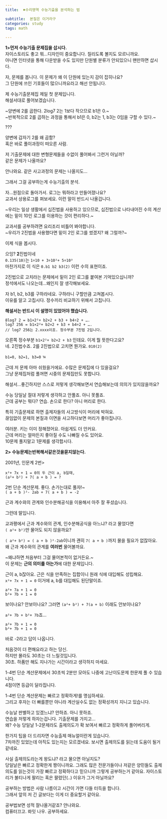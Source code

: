 ```yaml
---
title:  ✖️수리영역 수능기출을 분석하는 법

subtitle:  본질은 이거라구
categories: study 
tags: math
 
---
```


  
**1>먼저 수능기출 문제집을 삽시다.**  
자이스토리도 좋고 뭐…디자인이 중요합니다. 질리도록 볼지도 모르니까요.  
아니면 인터넷을 통해 다운받을 수도 있지만 단원별 분류가 안되있으니 왠만하면 삽시다.   
   
자, 문제를 봅니다. 이 문제가 왜 이 단원에 있는지 감이 잡히나요?  
그 단원에 쓰인 기호들이 많으니까요라고 해선 안됩니다.  
   
제 수능기출문제집 제일 첫 문제입니다.  
해설서대로 풀어보겠습니다.  
  
~양변에 2를 곱한다. 2log7 2는 1보다 작으므로 b1은 0.~  
~반복적으로 2를 곱하는 과정을 통해서 b1은 0, b2는 1, b3는 0임을 구할 수 있다.~  
   
???  
  
양변에 갑자기 2를 왜 곱함?  
혹은 바로 풀이과정이 떠오른 사람.  
   
저 기출문제에 대한 변형문제들을 수없이 풀어봐서 그런거 아닐까?  
같은 문제가 나올까요?  
  
안나와요. 같은 사고과정의 문제는 나올지도…  
   
그래서 그걸 공부하는게 수능기출의 분석.  
   
자…원점으로 돌아가서. 로그는 뭐하라고 만들어졌나요?  
교과서 상용로그를 펴보세요. 이런 말이 반드시 나올겁니다.  
   
 ~우리는 일상 생활에서 십진법을 사용하고 있으므로, 십진법으로 나타내어진 수의 계산에는 밑이 10인 로그를 이용하는 것이 편리하다.~  
   
교과서를 공부하려면 요리조리 비틀어 봐야합니다.  
~우리가 2진법을 사용했다면 밑이 2인 로그를 썼겠지? 왜 그럴까?~  
   
  
이제 식을 봅시다.  
   
   
으잉? **2**진법이네  
`0.135(10)`는 `1÷10 + 3÷10²+ 5÷10³`  
마찬가지로 이 식은 `0.b1 b2 b3(2)` 이런 수의 표현이죠.  
   
2진법으로 고치라는 문제에서 밑이 2인 로그를 붙여본 기억있으십니까?  
정석에서도 나오는데…왜인지 잘 생각해보세요.  
   
자 b1, b2, b3를 구하라네요. 구하라니 구할만큼 고쳐봅시다.  
이유를 알고 고칩시다. 정수끼리 비교하기 위해서 고칩니다.  
  
**해설서는 반드시 이 설명이 있었어야 했습니다.**  
  
```   
8log7 2 = b1×2²+ b2×2 + b3 + b4÷2 + ….  
log7 256 = b1×2²+ b2×2 + b3 + b4÷2 + ….  
// log7 256는 2.xxxx이죠. 정수부분 7진법 2입니다.  
```  
  
오른쪽 정수부분 `b1×2²+ b2×2 + b3` 인데요. 이게 뭘 뜻한다고요?  
네. 2진법수죠. 2를 2진법으로 고치면 뭔가요. `010(2)`  
   
`b1=0, b2=1, b3=0` ㄳ  
   
근데 저 문제 아마 쉬웠을거에요. 수많은 문제집에 다 있을걸요?  
그냥 문제집처럼 풀꺼면 시중의 문제집만도 못합니다.  
  
해설서…좋긴하지만 스스로 저렇게 생각해보면서 연습해보는데 의의가 있지않을까요?  
   
수능 당일날 절대 저렇게 생각하고 안풀죠. 아니 못풀죠.  
근데 공부는 뭐다? 연습. 손으로 한다? 아니 머리로 한다.  
  
특히 기출문제로 하면 출제자들의 사고방식이 머리에 박혀요.  
끊임없이 문제의 본질과 이면을 사고하다보면 머리가 좋아집니다.  
   
여러분. 키는 이미 정해졌어요. 아쉽게도 더 안커요.  
근데 머리는 얼마든지 좋아질 수도 나빠질 수도 있어요.  
10문제 풀지말고 1문제를 생각합시다.  
   
   
**2> 수능문제는반복해서같은것을묻지않는다.**  
   
2001년, 인문계 2번>  
  
```  
x²+ 7x + 1 = 0의 두 근이 a, b일때,  
(a²+ b²) + 7( a + b ) = ?  
```  
  
2번 단순 계산문제. 좋다. 손가는대로 풀자!~  
`( a + b )²- 2ab + 7( a + b ) = -2`  
  
근과 계수와의 관계와 인수분해공식을 이용해서 아주 잘 푸셨습니다.  
   
그런데 말입니다.  
   
교과평에서 근과 계수와의 관계, 인수분해공식을 아느냐? 라고 물었다면  
`( a²+ b²)`만 물어도 되지 않을까요?  
   
`( a²+ b²) = ( a + b )²-2ab`이니까 괜히 `7( a + b )`까지 물을 필요가 없잖아요.  
왜 근과 계수와의 관계를 **여러번** 물어볼까요.  
   
~왜냐하면 처음부터 그걸 물어본적이 없거든요.~  
이 문제는 **근의 의미를 아는가**에 대한 문제입니다.  
   
근이 a, b잖아요. 근은 식을 만족하는 집합이니 원래 식에 대입해도 성립해요.  
`x²+ 7x + 1 = 0` 이거에 a, b를 대입해도 된단말이죠.  
   
```  
a²+ 7a + 1 = 0  
b²+ 7b + 1 = 0  
```  
  
보이나요? 안보이나요? 그러면 `(a²+ b²) + 7(a + b)` 이래도 안보이나요?  
   
`a²+ 7b + b²+ 7b`죠…  
   
```  
a²+ 7b + 1 = 0  
b²+ 7b + 1 = 0  
```  
  
바로 -2라고 답이 나옵니다.  
   
처음것이 더 편해요라고 하는 당신.   
하지만 몰라도 30초는 더 느릴것입니다.  
30초. 하품만 해도 지나가는 시간이라고 생각하지 마세요.  
   
1-4번 단순 계산문제에서 30초씩 2분만 모아도 나중에 고난이도문제 한문제 풀 수 있습니다.  
4점이면 등급이 달라집니다.  
   
1-4번 단순 계산문제는 빠르고 정확하게!를 명심하세요.  
그리고 후자는 더 빠를뿐만 아니라 계산실수도 없는 정확성까지 지니고 있습니다.  
   
수능날 판별하고 있겠느냐? 안하죠. 아니 못하죠.  
연습을 저렇게 하자는겁니다. 기출문제를 가지고…  
왜? 수능 당일날 1-2문제라도 출제의도가 확 보여서 빠르고 정확하게 풀어버리게.  
   
한가지 팁을 더 드리자면 수능출제 매뉴얼이란게 있습니다.  
7차까진 있었는데 아직도 있는지는 모르겠네요. 보시면 출제의도를 읽는데 도움이 될거같네요.  
   
사실 출제의도라는게 왕도냐? 라고 물으면 아닐지도?  
당일날은 빠르고 정확한게 짱이니까요. 그래도 많은 전문가들이나 저같은 양민들도 출제의도를 읽는것이 가장 빠르고 정확하다고 믿으니까 그렇게 공부하는거 같아요. 자이스토리가 불티나게 팔리는 혹은 팔렸던(..) 이유가 그거 아닐까요?  
   
공부하는 방법은 사람 나름이고 시간이 가면 다들 터득을 합니다.  
그래서 앞의 저 긴 글보다는 이게 더 중요할거 같아요.  
  
공부법보면 성적 잘나올거같죠? 안나와요.  
컴퓨터끄고. 롸잇 나우. 공부하세요.  
